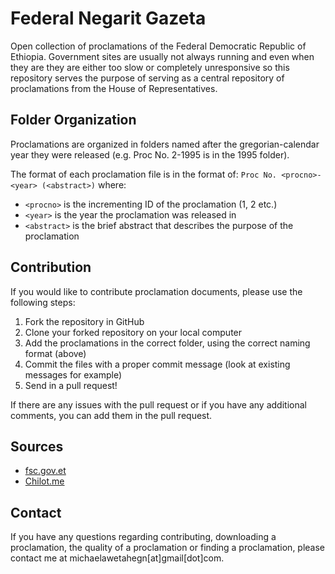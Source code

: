 # Federal Negarit Gazeta
Open collection of proclamations of the Federal Democratic Republic of Ethiopia. Government sites are usually not always running and even when they are they are either too slow or completely unresponsive so this repository serves the purpose of serving as a central repository of proclamations from the House of Representatives.

## Folder Organization
Proclamations are organized in folders named after the gregorian-calendar year they were released (e.g. Proc No. 2-1995 is in the 1995 folder).

The format of each proclamation file is in the format of: `Proc No. <procno>-<year> (<abstract>)` where:

  * `<procno>` is the incrementing ID of the proclamation (1, 2 etc.)
  * `<year>` is the year the proclamation was released in
  * `<abstract>` is the brief abstract that describes the purpose of the proclamation

## Contribution
If you would like to contribute proclamation documents, please use the following steps:

 1. Fork the repository in GitHub
 2. Clone your forked repository on your local computer
 3. Add the proclamations in the correct folder, using the correct naming format (above)
 4. Commit the files with a proper commit message (look at existing messages for example)
 5. Send in a pull request!

If there are any issues with the pull request or if you have any additional comments,  you can add them in the pull request.

## Sources
* [fsc.gov.et](http://www.fsc.gov.et/content/Negarit%20Gazeta/home22.htm)
* [Chilot.me](http://chilot.me/)

## Contact
If you have any questions regarding contributing, downloading a proclamation, the quality of a proclamation or finding a proclamation, please contact me at michaelawetahegn[at]gmail[dot]com.
